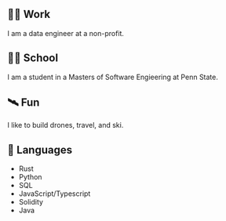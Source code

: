## 👨‍💼 Work 
I am a data engineer at a non-profit.

## 👨‍🎓 School
I am a student in a Masters of Software Engieering at Penn State.

## 🛰️ Fun 
I like to build drones, travel, and ski.

## 📖 Languages 
- Rust
- Python
- SQL
- JavaScript/Typescript
- Solidity
- Java
